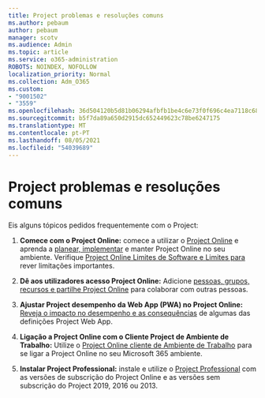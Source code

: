 ```yaml
---
title: Project problemas e resoluções comuns
ms.author: pebaum
author: pebaum
manager: scotv
ms.audience: Admin
ms.topic: article
ms.service: o365-administration
ROBOTS: NOINDEX, NOFOLLOW
localization_priority: Normal
ms.collection: Adm_O365
ms.custom:
- "9001502"
- "3559"
ms.openlocfilehash: 36d504120b5d81b06294afbfb1be4c6e73f0f696c4ea7118c6867e56ccb46b70
ms.sourcegitcommit: b5f7da89a650d2915dc652449623c78be6247175
ms.translationtype: MT
ms.contentlocale: pt-PT
ms.lasthandoff: 08/05/2021
ms.locfileid: "54039689"
---
```

# <a name="project-common-issues-and-resolutions"></a>Project problemas e resoluções comuns

Eis alguns tópicos pedidos frequentemente com o Project:

1. **Comece com o Project Online:** comece a utilizar o [Project Online](https://docs.microsoft.com/ProjectOnline/get-started-with-project-online) e aprenda a [planear, implementar](https://docs.microsoft.com/projectonline/project-online) e manter Project Online no seu ambiente.   Verifique [Project Online Limites de Software e Limites para](https://docs.microsoft.com/ProjectOnline/project-online-software-boundaries-and-limits) rever limitações importantes.

2. **Dê aos utilizadores acesso Project Online:** Adicione [pessoas, grupos, recursos e partilhe Project Online](https://docs.microsoft.com/projectonline/step-2-add-people-to-project-online) para colaborar com outras pessoas. 

3. **Ajustar Project desempenho da Web App (PWA) no Project Online:** [Reveja o impacto no desempenho e as consequências](https://docs.microsoft.com/projectonline/tune-project-online-performance) de algumas das definições Project Web App.

4. **Ligação a Project Online com o Cliente Project de Ambiente de Trabalho:** Utilize o [Project Online cliente de Ambiente de Trabalho](https://docs.microsoft.com/projectonline/connect-to-project-online-with-the-project-online-desktop-client) para se ligar a Project Online no seu Microsoft 365 ambiente. 

5. **Instalar Project Professional:** instale e utilize o [Project Professional](https://support.office.com/article/install-project-7059249b-d9fe-4d61-ab96-5c5bf435f281) com as versões de subscrição do Project Online e as versões sem subscrição do Project 2019, 2016 ou 2013.
